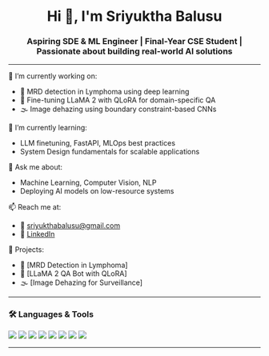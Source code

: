 <h1 align="center">Hi 👋, I'm Sriyuktha Balusu</h1>
<h3 align="center">Aspiring SDE & ML Engineer | Final-Year CSE Student | Passionate about building real-world AI solutions</h3>

---

🔭 I’m currently working on:
- 🧬 MRD detection in Lymphoma using deep learning
- 🦙 Fine-tuning LLaMA 2 with QLoRA for domain-specific QA
- 🌫️ Image dehazing using boundary constraint-based CNNs

🌱 I’m currently learning:
- LLM finetuning, FastAPI, MLOps best practices  
- System Design fundamentals for scalable applications

💬 Ask me about:
- Machine Learning, Computer Vision, NLP
- Deploying AI models on low-resource systems

📫 Reach me at:
- 📧 sriyukthabalusu@gmail.com  
- 💼 [LinkedIn](https://www.linkedin.com/in/sriyu)

📂 Projects:
- 🧠 [MRD Detection in Lymphoma]
- 🤖 [LLaMA 2 QA Bot with QLoRA]
- 🌫️ [Image Dehazing for Surveillance]

---

### 🛠️ Languages & Tools
<p>
  <img src="https://img.shields.io/badge/Python-3776AB?style=flat&logo=python&logoColor=white"/>
  <img src="https://img.shields.io/badge/TensorFlow-FF6F00?style=flat&logo=tensorflow&logoColor=white"/>
  <img src="https://img.shields.io/badge/PyTorch-EE4C2C?style=flat&logo=pytorch&logoColor=white"/>
  <img src="https://img.shields.io/badge/C++-00599C?style=flat&logo=c%2B%2B&logoColor=white"/>
  <img src="https://img.shields.io/badge/MongoDB-4EA94B?style=flat&logo=mongodb&logoColor=white"/>
  <img src="https://img.shields.io/badge/AWS-232F3E?style=flat&logo=amazonaws&logoColor=white"/>
  <img src="https://img.shields.io/badge/HTML5-E34F26?style=flat&logo=html5&logoColor=white"/>
  <img src="https://img.shields.io/badge/CSS3-1572B6?style=flat&logo=css3&logoColor=white"/>
</p>

---


